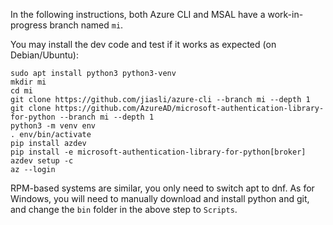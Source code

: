 In the following instructions, both Azure CLI and MSAL have a work-in-progress branch named `mi`.

You may install the dev code and test if it works as expected (on Debian/Ubuntu):

```
sudo apt install python3 python3-venv
mkdir mi
cd mi
git clone https://github.com/jiasli/azure-cli --branch mi --depth 1
git clone https://github.com/AzureAD/microsoft-authentication-library-for-python --branch mi --depth 1
python3 -m venv env
. env/bin/activate
pip install azdev
pip install -e microsoft-authentication-library-for-python[broker]
azdev setup -c
az --login
```

RPM-based systems are similar, you only need to switch apt to dnf. As for Windows, you will need to manually download and install python and git, and change the `bin` folder in the above step to `Scripts`.
